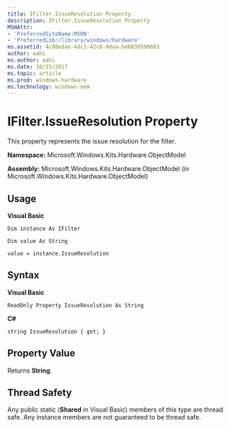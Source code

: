 ```yaml
---
title: IFilter.IssueResolution Property
description: IFilter.IssueResolution Property
MSHAttr:
- 'PreferredSiteName:MSDN'
- 'PreferredLib:/library/windows/hardware'
ms.assetid: 4c88edae-4dc1-42c8-9daa-be0839590683
author: aahi
ms.author: aahi
ms.date: 10/15/2017
ms.topic: article
ms.prod: windows-hardware
ms.technology: windows-oem
---
```


# IFilter.IssueResolution Property


This property represents the issue resolution for the filter.

**Namespace:** Microsoft.Windows.Kits.Hardware.ObjectModel

**Assembly:** Microsoft.Windows.Kits.Hardware.ObjectModel (in Microsoft.Windows.Kits.Hardware.ObjectModel)

## <span id="Usage"></span><span id="usage"></span><span id="USAGE"></span>Usage


**Visual Basic**

`Dim instance As IFilter`

`Dim value As String`

`value = instance.IssueResolution`

## <span id="Syntax"></span><span id="syntax"></span><span id="SYNTAX"></span>Syntax


**Visual Basic**

`ReadOnly Property IssueResolution As String`

**C#**

`string IssueResolution { get; }`

## <span id="Property_Value"></span><span id="property_value"></span><span id="PROPERTY_VALUE"></span>Property Value


Returns **String**.

## <span id="Thread_Safety"></span><span id="thread_safety"></span><span id="THREAD_SAFETY"></span>Thread Safety


Any public static (**Shared** in Visual Basic) members of this type are thread safe. Any instance members are not guaranteed to be thread safe.

 

 






